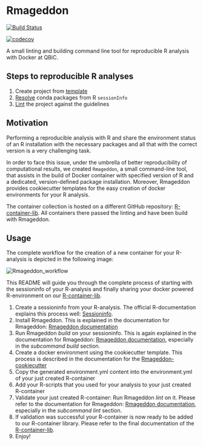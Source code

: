 # Rmageddon

[![Build Status](https://travis-ci.org/qbicsoftware/rmageddon-cli.svg?branch=master)](https://travis-ci.org/qbicsoftware/rmageddon-cli)

[![codecov](https://codecov.io/gh/qbicsoftware/rmageddon-cli/branch/master/graph/badge.svg)](https://codecov.io/gh/qbicsoftware/rmageddon-cli)

A small linting and building command line tool for reproducible R analysis with Docker at QBiC.

## Steps to reproducible R analyses

1. Create project from [template](doc/Rmageddon-cookiecutter.md) 
2. [Resolve](doc/Rmageddon.md) conda packages from R `sessionInfo` 
3. [Lint](doc/Rmageddon.md) the project against the guidelines


## Motivation

Performing a reproducible analysis with R and share the environment status of an R installation with the 
necessary packages and all that with the correct version is a very challenging task.

In order to face this issue, under the umbrella of better reproducibility of computational results, we created
`Rmageddon`, a small command-line tool, that assists in the build of Docker container with specified version of R and
a dedicated, version-defined package installation. Moreover, Rmageddon provides cookiecutter templates for the easy creation of docker environments for your R analysis.

The container collection is hosted on a different GitHub repository: [R-container-lib](https://github.com/qbicsoftware/r-container-lib). All containers there passed the linting and have been build with Rmageddon.

## Usage

The complete workflow for the creation of a new container for your R-analysis is depicted in the following image: 
    
![Rmageddon_workflow](https://user-images.githubusercontent.com/21954664/53096328-2acf5580-351f-11e9-898a-1b8ce790afee.png)

This README will guide you through the complete process of starting with the sessioninfo of your R-analysis and finally sharing your docker powered R-environment on our [R-container-lib](https://github.com/qbicsoftware/r-container-lib).

1. Create a sessioninfo from your R-analysis. The official R-documentation explains this process well: [Sessioninfo](https://www.rdocumentation.org/packages/utils/versions/3.5.2/topics/sessionInfo).
2. Install Rmageddon. This is explained in the documentation for Rmageddon: [Rmageddon documentation](doc/Rmageddon.md)
3. Run Rmageddon *build* on your sessioninfo. This is again explained in the documentation for Rmageddon: [Rmageddon documentation](doc/Rmageddon.md), especially in the *subcommand build* section.
4. Create a docker environment using the cookiecutter template. This process is described in the documentation for the [Rmageddon-cookiecutter](doc/Rmageddon-cookiecutter.md)
5. Copy the generated environment.yml content into the environment.yml of your just created R-container 
6. Add your R-scripts that you used for your analysis to your just created R-container 
7. Validate your just created R-container: Run Rmageddon *lint* on it. Please refer to the documentation for Rmageddon: [Rmageddon documentation](doc/Rmageddon.md), especially in the *subcommand lint* section.
8. If validation was successful your R-container is now ready to be added to our R-container library. Please refer to the final documentation of the [R-container-lib](https://github.com/qbicsoftware/r-container-lib).
9. Enjoy!

